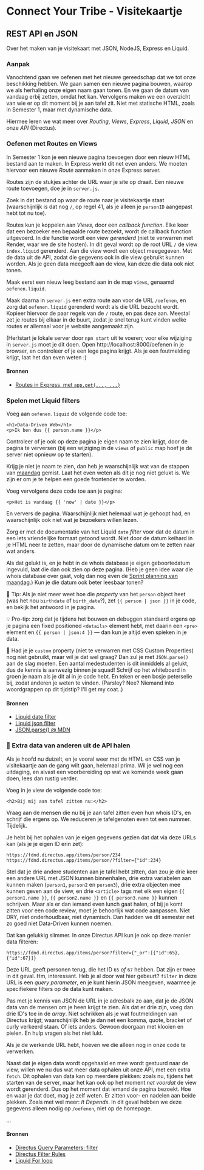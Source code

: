
# Connect Your Tribe - Visitekaartje

## REST API en JSON

Over het maken van je visitekaart met JSON, NodeJS, Express en Liquid.


### Aanpak

Vanochtend gaan we oefenen met het nieuwe gereedschap dat we tot onze beschikking hebben. We gaan samen een nieuwe pagina bouwen, waarop we als herhaling onze eigen naam gaan tonen. En we gaan de datum van vandaag erbij zetten, omdat het kan. Vervolgens maken we een overzicht van wie er op dit moment bij je aan tafel zit. Niet met statische HTML, zoals in Semester 1, maar met dynamische data.

Hiermee leren we wat meer over _Routing_, _Views_, _Express_, _Liquid_, _JSON_ en onze _API_ (Directus).


### Oefenen met Routes en Views

In Semester 1 kon je een nieuwe pagina toevoegen door een nieuw HTML bestand aan te maken. In Express werkt dit net even anders. We moeten hiervoor een nieuwe _Route_ aanmaken in onze Express server.

Routes zijn de stukjes achter de URL waar je site op draait. Een nieuwe route toevoegen, doe je in `server.js`.

Zoek in dat bestand op waar de route naar je visitekaartje staat (waarschijnlijk is dat nog `/`, op regel 41, als je alleen je `personID` aangepast hebt tot nu toe).

Routes kun je koppelen aan _Views_, door een _callback function_. Elke keer dat een bezoeker een bepaalde route bezoekt, wordt de callback function uitgevoerd. In die functie wordt een view _gerenderd_ (niet te verwarren met Render, waar we de site hosten). In dit geval wordt op de root URL `/` de view `index.liquid` gerenderd. Aan die view wordt een object meegegeven. Met de data uit de API, zodat die gegevens ook in die view gebruikt kunnen worden. Als je geen data meegeeft aan de view, kan deze die data ook niet tonen.

Maak eerst een nieuw leeg bestand aan in de map `views`, genaamd `oefenen.liquid`.

Maak daarna in `server.js` een extra route aan voor de URL `/oefenen`, en zorg dat `oefenen.liquid` gerenderd wordt als die URL bezocht wordt. Kopieer hiervoor de paar regels van de `/` route, en pas deze aan. Meestal zet je routes bij elkaar in de buurt, zodat je snel terug kunt vinden welke routes er allemaal voor je website aangemaakt zijn.

(Her)start je lokale server door `npm start` uit te voeren; voor elke wijziging in `server.js` moet je dit doen. Open http://localhost:8000/oefenen in je browser, en controleer of je een lege pagina krijgt. Als je een foutmelding krijgt, laat het dan even weten :)

#### Bronnen

- [Routes in Express, met `app.get(..., ...)`](https://expressjs.com/en/5x/api.html#app.get.method)


### Spelen met Liquid filters

Voeg aan `oefenen.liquid` de volgende code toe:

```liquid
<h1>Data-Driven Web</h1>
<p>Ik ben dus {{ person.name }}</p>
```

Controleer of je ook op deze pagina je eigen naam te zien krijgt, door de pagina te verversen (bij een wijziging in de `views` of `public` map hoef je de server niet opnieuw op te starten).

Krijg je niet je naam te zien, dan heb je waarschijnlijk wat van de stappen van [maandag](visitekaartje-met-nodejs.md) gemist. Laat het even weten als dit je nog niet gelukt is. We zijn er om je te helpen een goede frontender te worden.

Voeg vervolgens deze code toe aan je pagina:

```liquid
<p>Het is vandaag {{ 'now' | date }}</p>
```

En ververs de pagina. Waarschijnlijk niet helemaal wat je gehoopt had, en waarschijnlijk ook niet wat je bezoekers willen lezen.

Zorg er met de documentatie van het Liquid `date` _filter_ voor dat de datum in een iets vriendelijke formaat getoond wordt. Niet door de datum keihard in je HTML neer te zetten, maar door de dynamische datum om te zetten naar wat anders.

Als dat gelukt is, en je hebt in de whois database je eigen geboortedatum ingevuld, laat die dan ook zien op deze pagina. (Heb je geen idee waar die whois database over gaat, volg dan nog even de [Sprint planning van maandag](sprint-planning.md).) Kun je die datum ook beter leesbaar tonen?

🐛 Tip: Als je niet meer weet hoe die _property_ van het `person` object heet (was het nou `birthdate` of `birth_date`?), zet `{{ person | json }}` in je code, en bekijk het antwoord in je pagina.

💡 Pro-tip: zorg dat je tijdens het bouwen en debuggen standaard ergens op je pagina een fixed positioned `<details>` element hebt, met daarin een `<pre>` element en `{{ person | json:4 }}` — dan kun je altijd even spieken in je data.

💪 Had je je `custom` property (niet te verwarren met CSS Custom Properties) nog niet gebruikt, maar wil je dat wel graag? Dan zul je met `JSON.parse()` aan de slag moeten. Een aantal medestudenten is dit inmiddels al gelukt, dus de kennis is aanwezig binnen je squad! Schrijf op het whiteboard in groen je naam als je dit al in je code hebt. En teken er een bosje peterselie bij, zodat anderen je weten te vinden. (Parsley? Nee? Niemand into woordgrappen op dit tijdstip? I'll get my coat..)

#### Bronnen

- [Liquid date filter](https://liquidjs.com/filters/date.html)
- [Liquid json filter](https://liquidjs.com/filters/json.html)
- [JSON.parse() @ MDN](https://developer.mozilla.org/en-US/docs/Web/JavaScript/Reference/Global_Objects/JSON/parse)


### 💪 Extra data van anderen uit de API halen

Als je hoofd nu duizelt, en je vooral weer met de HTML en CSS van je visitekaartje aan de gang wilt gaan, helemaal prima. Wil je wel nog een uitdaging, en alvast een voorbereiding op wat we komende week gaan doen, lees dan rustig verder.

Voeg in je view de volgende code toe:

```liquid
<h2>Bij mij aan tafel zitten nu:</h2>
```

Vraag aan de mensen die nu bij je aan tafel zitten even hun whois ID's, en schrijf die ergens op. We reduceren je tafelgenoten even tot een nummer. Tijdelijk.

Je hebt bij het ophalen van je eigen gegevens gezien dat dat via deze URLs kan (als je je eigen ID erin zet):

```
https://fdnd.directus.app/items/person/234
https://fdnd.directus.app/items/person/?filter={"id":234}
```

Stel dat je drie andere studenten aan je tafel hebt zitten, dan zou je drie keer een andere URL met JSON kunnen binnenhalen, drie extra variabelen aan kunnen maken (`person1`, `person2` en `person3`), drie extra objecten mee kunnen geven aan de view, en drie `<article>` tags met elk een eigen `{{ person1.name }}`, `{{ person2.name }}` en `{{ person3.name }}` kunnen schrijven. Maar als er dan iemand even lunch gaat halen, of bij je komt zitten voor een code review, moet je behoorlijk wat code aanpassen. Niet DRY, niet onderhoudbaar, niet dynamisch. Dan hadden we dit semester net zo goed niet Data-Driven kunnen noemen.

Dat kan gelukkig slimmer. In onze Directus API kun je ook op deze manier data filteren:

```
https://fdnd.directus.app/items/person?filter={"_or":[{"id":65},{"id":67}]}
```

Deze URL geeft personen terug, die het ID `65` _of_ `67` hebben. Dat zijn er twee in dit geval. Hm, interessant. Heb je al door wat hier gebeurt? `filter` in deze URL is een _query parameter_, en je kunt hierin JSON meegeven, waarmee je specifiekere filters op de data kunt maken.

Pas met je kennis van JSON de URL in je adresbalk zo aan, dat je de JSON data van de mensen om je heen krijgt te zien. Als dat er drie zijn, voeg dan drie ID's toe in de _array_. Niet schrikken als je wat foutmeldingen van Directus krijgt; waarschijnlijk heb je dan net een komma, quote, bracket of curly verkeerd staan. Of iets anders. Gewoon doorgaan met klooien en pielen. En hulp vragen als het niet lukt.

Als je de werkende URL hebt, hoeven we die alleen nog in onze code te verwerken.

Naast dat je eigen data wordt opgehaald en mee wordt gestuurd naar de view, willen we nu dus wat meer data ophalen uit onze API, met een extra `fetch`. Dit ophalen van data kan op meerdere plekken: zoals nu, tijdens het starten van de server, maar het kan ook op het moment _net voordat_ de view wordt gerenderd. Dus op het moment dat iemand de pagina bezoekt. Hoe en waar je dat doet, mag je zelf weten. Er zitten voor- en nadelen aan beide plekken. Zoals met wel meer: _It Depends_. In dit geval hebben we deze gegevens alleen nodig op `/oefenen`, niet op de homepage.

...

<!--
Uittypen als je helder bent morgenochtend :)

Voer in de callback function van de `/oefenen` route, _voor_ de `response.render(...)` een extra `fetch` en 

Geef die nieuwe data als extra object mee aan de view.

Voeg in..


in de view een loop maken van iedereen die aan je tafel zit, inclusief hun naam => al iets meer advanced, maar dan zien ze pas de kracht van dynamische data
daarna voor die personen geboortedatum ook toevoegen, en dan zien ze hopelijk het nut van templates in (1 aanpassing -> 3 extra <p>'tjes)

-->

#### Bronnen

- [Directus Query Parameters: filter](https://directus.io/docs/guides/connect/query-parameters#filter)
- [Directus Filter Rules](https://directus.io/docs/guides/connect/filter-rules)
- [Liquid For loop](https://liquidjs.com/tags/for.html)


